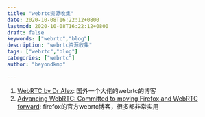 ```yaml
---
title: "webrtc资源收集"
date: 2020-10-08T16:22:12+0800
lastmod: 2020-10-08T16:22:12+0800
draft: false
keywords: ["webrtc","blog"]
description: "webrtc资源收集"
tags: ["webrtc","blog"]
categories: ["webrtc"]
author: "beyondkmp"

---
```


1. [WebRTC by Dr Alex](http://webrtcbydralex.com/): 国外一个大佬的webrtc的博客
2. [Advancing WebRTC: Committed to moving Firefox and WebRTC forward](https://blog.mozilla.org/webrtc/): firefox的官方webrtc博客，很多都非常实用
<!--more-->
